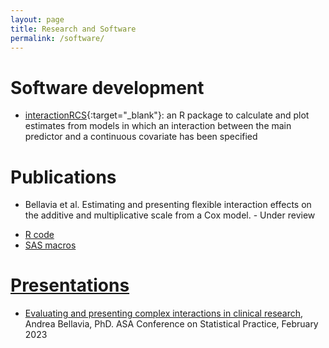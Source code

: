 ```yaml
---
layout: page
title: Research and Software
permalink: /software/
---
```


# Software development 

* [interactionRCS](https://cran.r-project.org/web/packages/interactionRCS/vignettes/vignette.html){:target="_blank"}: an R package to calculate and plot estimates from models in which an interaction between the main predictor and a continuous covariate has been specified

# Publications

* Bellavia  et al. Estimating and presenting flexible interaction effects on the additive and multiplicative scale from a Cox model. - Under review 

+ <a href="https://timibiostat.github.io/docs/R_code.R" target="_blank">R code
+ <a href="https://timibiostat.github.io/docs/SAS_macros.txt" target="_blank">SAS macros

# Presentations

* <a href="https://timibiostat.github.io/docs/Bellavia_CSP2023_final.pdf" target="_blank">Evaluating and presenting complex interactions in clinical research</a>, Andrea Bellavia, PhD. ASA Conference on Statistical Practice, February 2023